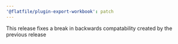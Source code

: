 ```yaml
---
'@flatfile/plugin-export-workbook': patch
---
```


This release fixes a break in backwards compatability created by the previous release
